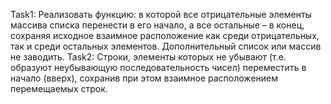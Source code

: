 Task1: Реализовать функцию: в которой все отрицательные элементы массива списка перенести в его начало, 
а все остальные – в конец, сохраняя исходное взаимное расположение как среди отрицательных, 
так и среди остальных элементов. Дополнительный список или массив не заводить.
Task2: Строки, элементы которых не убывают (т.е. образуют неубывающую последовательность чисел) переместить в начало (вверх), 
сохранив при этом взаимное расположением перемещаемых строк.

